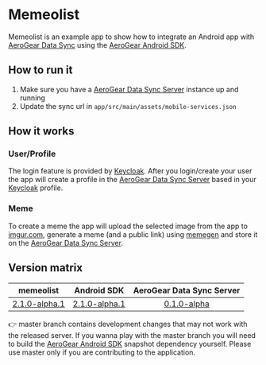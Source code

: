 # Memeolist

Memeolist is an example app to show how to integrate an Android app with [AeroGear Data Sync](https://github.com/aerogear/data-sync-server) using the [AeroGear Android SDK](https://github.com/aerogear/aerogear-android-sdk). 

## How to run it

1. Make sure you have a [AeroGear Data Sync Server](https://github.com/aerogear/data-sync-server) instance up and running
2. Update the sync url in `app/src/main/assets/mobile-services.json`

## How it works

### User/Profile

The login feature is provided by [Keycloak](https://www.keycloak.org/). After you login/create your user the app will create a profile in the [AeroGear Data Sync Server](https://github.com/aerogear/data-sync-server) based in your [Keycloak](https://www.keycloak.org/) profile.

### Meme

To create a meme the app will upload the selected image from the app to [imgur.com](http://imgur.com), generate a meme (and a public link) using [memegen](https://memegen.link) and store it on the [AeroGear Data Sync Server](https://github.com/aerogear/data-sync-server).

## Version matrix

| memeolist | Android SDK | AeroGear Data Sync Server  |
|:---------:|:-----------:|:--------------------------:|
| [2.1.0-alpha.1](https://github.com/aerogear/aerogear-android-example-apps/releases/tag/2.1.0-alpha.1) | [2.1.0-alpha.1](https://github.com/aerogear/aerogear-android-sdk/releases/tag/2.1.0-alpha.1) | [0.1.0-alpha](https://github.com/aerogear/data-sync-server/releases/tag/0.1.0-alpha) |

:point_right: master branch contains development changes that may not work with the released server. If you wanna play with the master branch you will need to build the [AeroGear Android SDK](https://github.com/aerogear/aerogear-android-sdk) snapshot dependency yourself. Please use master only if you are contributing to the application.
